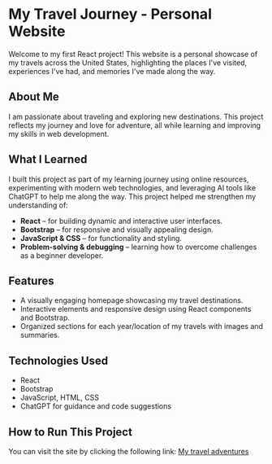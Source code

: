 # My Travel Journey - Personal Website

Welcome to my first React project! This website is a personal showcase of my travels across the United States, highlighting the places I've visited, experiences I've had, and memories I've made along the way.  

## About Me
I am passionate about traveling and exploring new destinations. This project reflects my journey and love for adventure, all while learning and improving my skills in web development.

## What I Learned
I built this project as part of my learning journey using online resources, experimenting with modern web technologies, and leveraging AI tools like ChatGPT to help me along the way. This project helped me strengthen my understanding of:

- **React** – for building dynamic and interactive user interfaces.
- **Bootstrap** – for responsive and visually appealing design.
- **JavaScript & CSS** – for functionality and styling.
- **Problem-solving & debugging** – learning how to overcome challenges as a beginner developer.

## Features
- A visually engaging homepage showcasing my travel destinations.
- Interactive elements and responsive design using React components and Bootstrap.
- Organized sections for each year/location of my travels with images and summaries.

## Technologies Used
- React
- Bootstrap
- JavaScript, HTML, CSS
- ChatGPT for guidance and code suggestions

## How to Run This Project
You can visit the site by clicking the following link: [My travel adventures](https://laufjimdev.github.io/PersonalWeb/)
